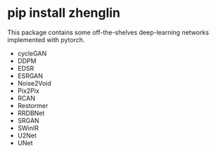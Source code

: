 # pip install zhenglin

This package contains some off-the-shelves deep-learning networks implemented with pytorch.

- cycleGAN
- DDPM
- EDSR
- ESRGAN
- Noise2Void
- Pix2Pix
- RCAN
- Restormer
- RRDBNet
- SRGAN
- SWinIR
- U2Net
- UNet